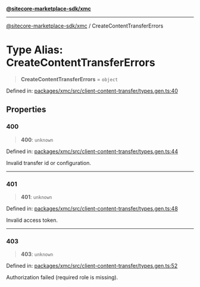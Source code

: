 [**@sitecore-marketplace-sdk/xmc**](../README.md)

***

[@sitecore-marketplace-sdk/xmc](../README.md) / CreateContentTransferErrors

# Type Alias: CreateContentTransferErrors

> **CreateContentTransferErrors** = `object`

Defined in: [packages/xmc/src/client-content-transfer/types.gen.ts:40](https://github.com/Sitecore/sitecore-marketplace-sdk/blob/af886e6134b8d1079ef5b8ef70b7eb2f1d9c8aeb/packages/xmc/src/client-content-transfer/types.gen.ts#L40)

## Properties

### 400

> **400**: `unknown`

Defined in: [packages/xmc/src/client-content-transfer/types.gen.ts:44](https://github.com/Sitecore/sitecore-marketplace-sdk/blob/af886e6134b8d1079ef5b8ef70b7eb2f1d9c8aeb/packages/xmc/src/client-content-transfer/types.gen.ts#L44)

Invalid transfer id or configuration.

***

### 401

> **401**: `unknown`

Defined in: [packages/xmc/src/client-content-transfer/types.gen.ts:48](https://github.com/Sitecore/sitecore-marketplace-sdk/blob/af886e6134b8d1079ef5b8ef70b7eb2f1d9c8aeb/packages/xmc/src/client-content-transfer/types.gen.ts#L48)

Invalid access token.

***

### 403

> **403**: `unknown`

Defined in: [packages/xmc/src/client-content-transfer/types.gen.ts:52](https://github.com/Sitecore/sitecore-marketplace-sdk/blob/af886e6134b8d1079ef5b8ef70b7eb2f1d9c8aeb/packages/xmc/src/client-content-transfer/types.gen.ts#L52)

Authorization failed (required role is missing).
